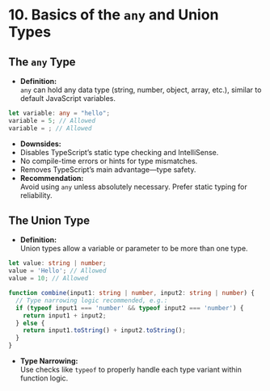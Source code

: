 # 10. Basics of the `any` and Union Types

## The `any` Type

- **Definition:**  
  `any` can hold any data type (string, number, object, array, etc.), similar to default JavaScript variables.

```ts
let variable: any = "hello";
variable = 5; // Allowed
variable = ; // Allowed
```

- **Downsides:**
- Disables TypeScript’s static type checking and IntelliSense.
- No compile-time errors or hints for type mismatches.
- Removes TypeScript’s main advantage—type safety.
- **Recommendation:**  
  Avoid using `any` unless absolutely necessary. Prefer static typing for reliability.

## The Union Type

- **Definition:**  
  Union types allow a variable or parameter to be more than one type.

```ts
let value: string | number;
value = 'Hello'; // Allowed
value = 10; // Allowed
```

```ts
function combine(input1: string | number, input2: string | number) {
  // Type narrowing logic recommended, e.g.:
  if (typeof input1 === 'number' && typeof input2 === 'number') {
    return input1 + input2;
  } else {
    return input1.toString() + input2.toString();
  }
}
```

- **Type Narrowing:**  
  Use checks like `typeof` to properly handle each type variant within function logic.
